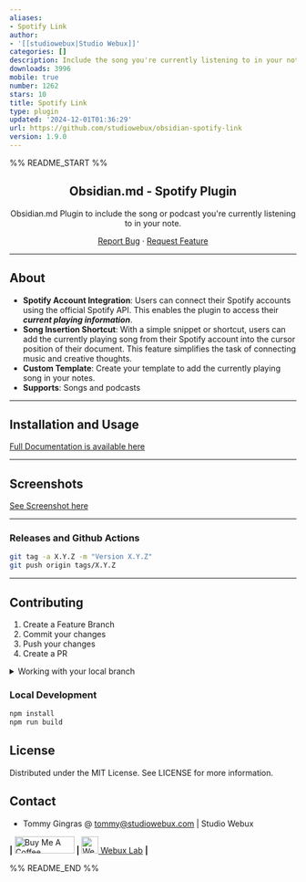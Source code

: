 ```yaml
---
aliases:
- Spotify Link
author:
- '[[studiowebux|Studio Webux]]'
categories: []
description: Include the song you're currently listening to in your note.
downloads: 3996
mobile: true
number: 1262
stars: 10
title: Spotify Link
type: plugin
updated: '2024-12-01T01:36:29'
url: https://github.com/studiowebux/obsidian-spotify-link
version: 1.9.0
---
```


%% README_START %%

<div align="center">

<h2>Obsidian.md - Spotify Plugin</h2>

<p>Obsidian.md Plugin to include the song or podcast you're currently listening to in your note.</p>

<p align="center">
  <a href="https://github.com/studiowebux/obsidian-spotify-link/issues">Report Bug</a>
  ·
  <a href="https://github.com/studiowebux/obsidian-spotify-link/issues">Request Feature</a>
</p>
</div>

---

## About

- **Spotify Account Integration**: Users can connect their Spotify accounts using the official Spotify API. This enables the plugin to access their **_current playing information_**.
- **Song Insertion Shortcut**: With a simple snippet or shortcut, users can add the currently playing song from their Spotify account into the cursor position of their document. This feature simplifies the task of connecting music and creative thoughts.
- **Custom Template**: Create your template to add the currently playing song in your notes.
- **Supports**: Songs and podcasts

---

## Installation and Usage

[Full Documentation is available here](https://studiowebux.github.io/obsidian-plugins-docs/docs/category/plugin-spotify-link)

---

## Screenshots

[See Screenshot here](https://studiowebux.github.io/obsidian-plugins-docs/docs/spotify-link/features)

---

### Releases and Github Actions

```bash
git tag -a X.Y.Z -m "Version X.Y.Z"
git push origin tags/X.Y.Z
```

---

## Contributing

1. Create a Feature Branch
2. Commit your changes
3. Push your changes
4. Create a PR

<details>
<summary>Working with your local branch</summary>

**Branch Checkout:**

```bash
git checkout -b <feature|fix|release|chore|hotfix>/prefix-name
```

> Your branch name must starts with [feature|fix|release|chore|hotfix] and use a / before the name;
> Use hyphens as separator;
> The prefix correspond to your Kanban tool id (e.g. abc-123)

**Keep your branch synced:**

```bash
git fetch origin
git rebase origin/master
```

**Commit your changes:**

```bash
git add .
git commit -m "<feat|ci|test|docs|build|chore|style|refactor|perf|BREAKING CHANGE>: commit message"
```

> Follow this convention commitlint for your commit message structure

**Push your changes:**

```bash
git push origin <feature|fix|release|chore|hotfix>/prefix-name
```

**Examples:**

```bash
git checkout -b release/v1.15.5
git checkout -b feature/abc-123-something-awesome
git checkout -b hotfix/abc-432-something-bad-to-fix
```

```bash
git commit -m "docs: added awesome documentation"
git commit -m "feat: added new feature"
git commit -m "test: added tests"
```

</details>

### Local Development

```bash
npm install
npm run build
```

## License

Distributed under the MIT License. See LICENSE for more information.

## Contact

-   Tommy Gingras @ tommy@studiowebux.com | Studio Webux

<div>
<b> | </b>
<a href="https://www.buymeacoffee.com/studiowebux" target="_blank"
      ><img
        src="https://cdn.buymeacoffee.com/buttons/v2/default-yellow.png"
        alt="Buy Me A Coffee"
        style="height: 30px !important; width: 105px !important"
/></a>
<b> | </b>
<a href="https://webuxlab.com" target="_blank"
      ><img
        src="https://webuxlab-static.s3.ca-central-1.amazonaws.com/logoAmpoule.svg"
        alt="Webux Logo"
        style="height: 30px !important"
/> Webux Lab</a>
<b> | </b>
</div>


%% README_END %%
